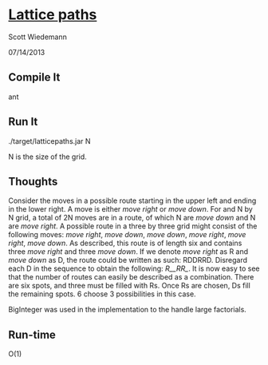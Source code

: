 # [Lattice paths](http://projecteuler.net/problem=15)
Scott Wiedemann

07/14/2013

## Compile It
ant


## Run It
./target/latticepaths.jar N

N is the size of the grid.

## Thoughts
Consider the moves in a possible route starting in the upper left and ending in the lower right.  A move is either _move right_ or _move down_.  For and N by N grid, a total of 2N moves are in a route, of which N are _move down_ and N are _move right_.  A possible route in a three by three grid might consist of the following moves: _move right_, _move down_, _move down_, _move right_, _move right_, _move down_.  As described, this route is of length six and contains three _move right_ and three _move down_.  If we denote _move right_ as R and _move down_ as D, the route could be written as such: RDDRRD.  Disregard each D in the sequence to obtain the following: *R__RR_*.  It is now easy to see that the number of routes can easily be described as a combination.  There are six spots, and three must be filled with Rs.  Once Rs are chosen, Ds fill the remaining spots.  6 choose 3 possibilities in this case.

BigInteger was used in the implementation to the handle large factorials.

## Run-time
O(1)
